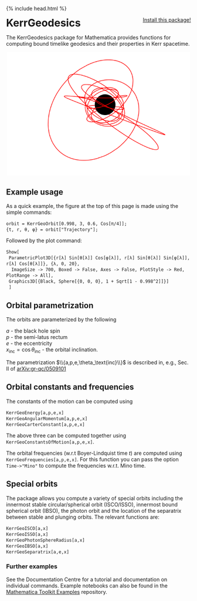 {% include head.html %}

<p>
 <h1 style="display:inline">KerrGeodesics</h1> <span style="float:right;"><a href="https://bhptoolkit.org/mathematica-install.html" class = "code_btn">Install this package!</a></span>
</p>

The KerrGeodesics package for Mathematica provides functions for computing bound timelike geodesics and their properties in Kerr spacetime.

<p align="center"><img src="kerr_generic_orbit.png" width="500px"></p>

## Example usage

As a quick example, the figure at the top of this page is made using the simple commands:
```
orbit = KerrGeoOrbit[0.998, 3, 0.6, Cos[π/4]];
{t, r, θ, φ} = orbit["Trajectory"];
```
Followed by the plot command:
```
Show[
 ParametricPlot3D[{r[λ] Sin[θ[λ]] Cos[φ[λ]], r[λ] Sin[θ[λ]] Sin[φ[λ]], r[λ] Cos[θ[λ]]}, {λ, 0, 20}, 
  ImageSize -> 700, Boxed -> False, Axes -> False, PlotStyle -> Red, PlotRange -> All],
 Graphics3D[{Black, Sphere[{0, 0, 0}, 1 + Sqrt[1 - 0.998^2]]}]
 ]
```

## Orbital parametrization

The orbits are parameterized by the following

$a$ - the black hole spin  
$p$ - the semi-latus rectum  
$e$ - the eccentricity  
$x_\text{inc} = \cos\theta_\text{inc}$ - the orbital inclination.  

The parametrization $\\{a,p,e,\theta_\text{inc}\\}$ is described in, e.g., Sec. II of [arXiv:gr-qc/0509101](https://arxiv.org/abs/gr-qc/0509101)

## Orbital constants and frequencies

The constants of the motion can be computed using
```
KerrGeoEnergy[a,p,e,x]
KerrGeoAngularMomentum[a,p,e,x]
KerrGeoCarterConstant[a,p,e,x]
```
The above three can be computed together using `KerrGeoConstantsOfMotion[a,p,e,x]`. 

The orbital frequencies (w.r.t Boyer-Lindquist time $t$) are computed using `KerrGeoFrequencies[a,p,e,x]`. For this function you can pass the option `Time->"Mino"` to compute the frequencies w.r.t. Mino time.

## Special orbits

The package allows you compute a variety of special orbits including the innermost stable circular/spherical orbit (ISCO/ISSO), innermost bound spherical orbit (IBSO), the photon orbit and the location of the separatrix between stable and plunging orbits. The relevant functions are:

```
KerrGeoISCO[a,x]
KerrGeoISSO[a,x]
KerrGeoPhotonSphereRadius[a,x]
KerrGeoIBSO[a,x]
KerrGeoSeparatrix[a,e,x]
```

### Further examples

See the Documentation Centre for a tutorial and documentation on individual commands. Example notebooks can also be found in the [Mathematica Toolkit Examples](https://github.com/BlackHolePerturbationToolkit/MathematicaToolkitExamples) repository.